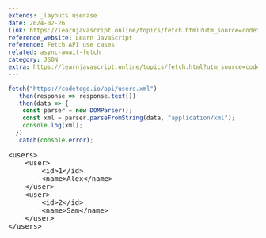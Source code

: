 ```yaml
---
extends: _layouts.usecase
date: 2024-02-26
link: https://learnjavascript.online/topics/fetch.html?utm_source=codetogo.io
reference_website: Learn JavaScript
reference: Fetch API use cases
related: async-await-fetch
category: JSON
extra: https://learnjavascript.online/topics/fetch.html?utm_source=codetogo.io
---
```


```javascript
fetch("https://codetogo.io/api/users.xml")
  .then(response => response.text())
  .then(data => {
    const parser = new DOMParser();
    const xml = parser.parseFromString(data, "application/xml");
    console.log(xml);
  })
  .catch(console.error);
```

<pre class="output">
&lt;users&gt;
    &lt;user&gt;
        &lt;id&gt;1&lt;/id&gt;
        &lt;name&gt;Alex&lt;/name&gt;
    &lt;/user&gt;
    &lt;user&gt;
        &lt;id&gt;2&lt;/id&gt;
        &lt;name&gt;Sam&lt;/name&gt;
    &lt;/user&gt;
&lt;/users&gt;
</pre>
